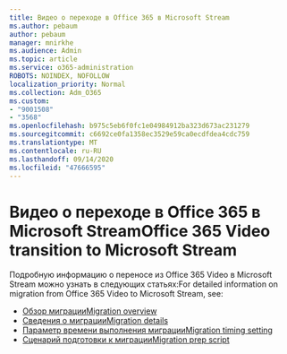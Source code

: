 ```yaml
---
title: Видео о переходе в Office 365 в Microsoft Stream
ms.author: pebaum
author: pebaum
manager: mnirkhe
ms.audience: Admin
ms.topic: article
ms.service: o365-administration
ROBOTS: NOINDEX, NOFOLLOW
localization_priority: Normal
ms.collection: Adm_O365
ms.custom:
- "9001508"
- "3568"
ms.openlocfilehash: b975c5eb6f0fc1e04984912ba323d673ac231279
ms.sourcegitcommit: c6692ce0fa1358ec3529e59ca0ecdfdea4cdc759
ms.translationtype: MT
ms.contentlocale: ru-RU
ms.lasthandoff: 09/14/2020
ms.locfileid: "47666595"
---
```

# <a name="office-365-video-transition-to-microsoft-stream"></a><span data-ttu-id="9e8d2-102">Видео о переходе в Office 365 в Microsoft Stream</span><span class="sxs-lookup"><span data-stu-id="9e8d2-102">Office 365 Video transition to Microsoft Stream</span></span>

<span data-ttu-id="9e8d2-103">Подробную информацию о переносе из Office 365 Video в Microsoft Stream можно узнать в следующих статьях:</span><span class="sxs-lookup"><span data-stu-id="9e8d2-103">For detailed information on migration from Office 365 Video to Microsoft Stream, see:</span></span>

- [<span data-ttu-id="9e8d2-104">Обзор миграции</span><span class="sxs-lookup"><span data-stu-id="9e8d2-104">Migration overview</span></span>](https://docs.microsoft.com/stream/migrate-from-office-365)
- [<span data-ttu-id="9e8d2-105">Сведения о миграции</span><span class="sxs-lookup"><span data-stu-id="9e8d2-105">Migration details</span></span>](https://docs.microsoft.com/stream/migration-experience)
- [<span data-ttu-id="9e8d2-106">Параметр времени выполнения миграции</span><span class="sxs-lookup"><span data-stu-id="9e8d2-106">Migration timing setting</span></span>](https://docs.microsoft.com/stream/migration-o365video-timing-setting)
- [<span data-ttu-id="9e8d2-107">Сценарий подготовки к миграции</span><span class="sxs-lookup"><span data-stu-id="9e8d2-107">Migration prep script</span></span>](https://docs.microsoft.com/stream/migration-o365video-prep)
